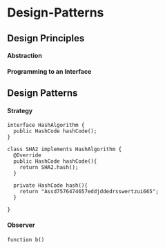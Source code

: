 # Design-Patterns

## Design Principles

#### Abstraction
#### Programming to an Interface

## Design Patterns

#### Strategy
```
interface HashAlgorithm {
  public HashCode hashCode();
}
```

```
class SHA2 implements HashAlgorithm {
  @Override
  public HashCode hashCode(){
    return SHA2.hash();
  }
  
  private HashCode hash(){
    return "Assd7576474657eddjddedrsswertzui665";
  }
  
}
```
#### Observer
```
function b()
```
